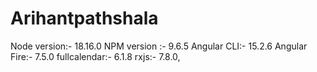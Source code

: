 # Arihantpathshala

Node version:- 18.16.0
NPM version :- 9.6.5
Angular CLI:- 15.2.6
Angular Fire:- 7.5.0
fullcalendar:- 6.1.8
rxjs:- 7.8.0,
